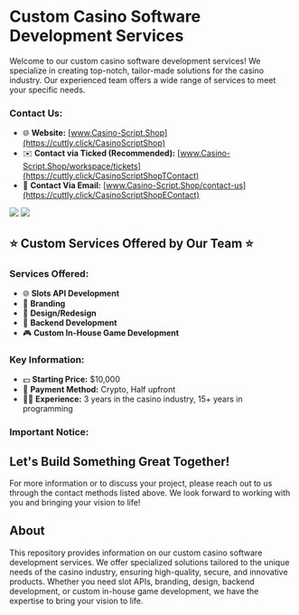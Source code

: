 # Custom Casino Software Development Services

Welcome to our custom casino software development services! We specialize in creating top-notch, tailor-made solutions for the casino industry. Our experienced team offers a wide range of services to meet your specific needs.

### Contact Us:
- 🌐 **Website:** [www.Casino-Script.Shop](https://cuttly.click/CasinoScriptShop)
- ✉️ **Contact via Ticked (Recommended):** [www.Casino-Script.Shop/workspace/tickets](https://cuttly.click/CasinoScriptShopTContact)
- 📧 **Contact Via Email:** [www.Casino-Script.Shop/contact-us](https://cuttly.click/CasinoScriptShopEContact)

[<img src="https://www.casino-script.shop/themes/basic/images/logo-light.png">](https://cuttly.click/ICasinoScriptShop)
[<img src="IMG_URL">](https://cuttly.click/ICasinoScriptShop)

## ⭐️ Custom Services Offered by Our Team ⭐️

### Services Offered:
- 🌐 **Slots API Development**
- 📱 **Branding**
- 📱 **Design/Redesign**
- 💯 **Backend Development**
- 🎮 **Custom In-House Game Development**

### Key Information:
- 💵 **Starting Price:** $10,000
- 💸 **Payment Method:** Crypto, Half upfront
- 👨‍💻 **Experience:** 3 years in the casino industry, 15+ years in programming

### Important Notice:

## Let's Build Something Great Together!

For more information or to discuss your project, please reach out to us through the contact methods listed above. We look forward to working with you and bringing your vision to life!

## About

This repository provides information on our custom casino software development services. We offer specialized solutions tailored to the unique needs of the casino industry, ensuring high-quality, secure, and innovative products. Whether you need slot APIs, branding, design, backend development, or custom in-house game development, we have the expertise to bring your vision to life.
